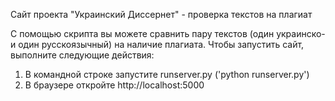 Сайт проекта "Украинский Диссернет" - проверка текстов на плагиат

С помощью скрипта вы можете сравнить пару текстов (один украинско- и один русскоязычный) на наличие плагиата.
Чтобы запустить сайт, выполните следующие действия:
1. В командной строке запустите runserver.py ('python runserver.py')
2. В браузере откройте http://localhost:5000
